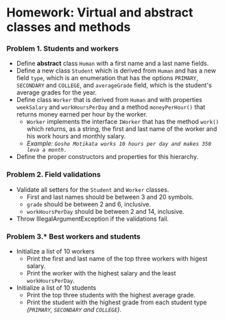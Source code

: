 Homework: Virtual and abstract classes and methods
===================================

### Problem 1. Students and workers
*	Define **abstract** class `Human` with a first name and a last name fields. 
*	Define a new class `Student` which is derived from `Human` and has a new field `type`, which is an enumeration that has the options `PRIMARY`, `SECONDARY` and `COLLEGE`, and `averageGrade` field, which is the student's average grades for the year.
*	Define class `Worker` that is derived from `Human` and with properties `weekSalary` and `workHoursPerDay` and a method `moneyPerHour()` that returns money earned per hour by the worker.
	* `Worker` implements the interface `IWorker` that has the method `work()` which returns, as a string, the first and last name of the worker and his work hours and monthly salary.
	* _Example: `Gosho Motikata works 10 hours per day and makes 350 leva a month.`_
*	Define the proper constructors and properties for this hierarchy.

### Problem 2. Field validations
*	 Validate all setters for the `Student` and `Worker` classes.
	 * First and last names should be between 3 and 20 symbols.
	 * `grade` should be between 2 and 6, inclusive.
	 * `workHoursPerDay` should be between 2 and 14, inclusive.
* Throw IllegalArgumentException if the validations fail.

### Problem 3.* Best workers and students
*	Initialize a list of 10 workers
	* Print the first and last name of the top three workers with higest salary.
	* Print the worker with the highest salary and the least `workHoursPerDay`.
* 	Initialize a list of 10 students
	* Print the top three students with the highest average grade.
	* Print the student with the highest grade from each student type _(`PRIMARY`, `SECONDARY` and `COLLEGE`)_.